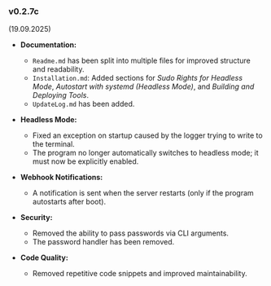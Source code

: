 ### v0.2.7c
(19.09.2025)

- **Documentation:**  
  - `Readme.md` has been split into multiple files for improved structure and readability.  
  - `Installation.md`: Added sections for *Sudo Rights for Headless Mode*, *Autostart with systemd (Headless Mode)*, and *Building and Deploying Tools*.  
  - `UpdateLog.md` has been added.  

- **Headless Mode:**  
  - Fixed an exception on startup caused by the logger trying to write to the terminal.  
  - The program no longer automatically switches to headless mode; it must now be explicitly enabled.  

- **Webhook Notifications:**  
  - A notification is sent when the server restarts (only if the program autostarts after boot).  

- **Security:**  
  - Removed the ability to pass passwords via CLI arguments.  
  - The password handler has been removed.  

- **Code Quality:**  
  - Removed repetitive code snippets and improved maintainability.  
